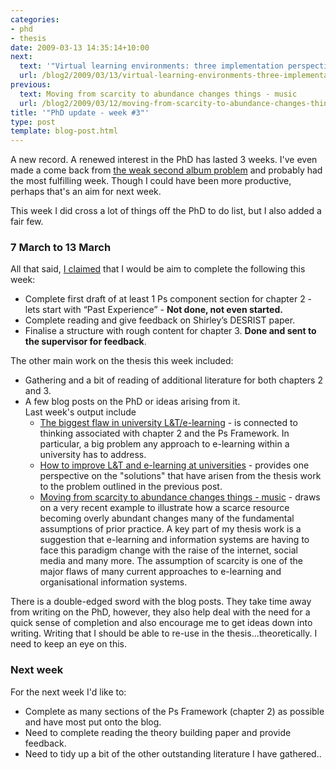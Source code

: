 ```yaml
---
categories:
- phd
- thesis
date: 2009-03-13 14:35:14+10:00
next:
  text: '"Virtual learning environments: three implementation perspectives"'
  url: /blog2/2009/03/13/virtual-learning-environments-three-implementation-perspectives/
previous:
  text: Moving from scarcity to abundance changes things - music
  url: /blog2/2009/03/12/moving-from-scarcity-to-abundance-changes-things-music/
title: '"PhD update - week #3"'
type: post
template: blog-post.html
---
```

A new record. A renewed interest in the PhD has lasted 3 weeks. I've even made a come back from [the weak second album problem](/blog2/2009/03/06/the-weak-second-album-phd-update/) and probably had the most fulfilling week. Though I could have been more productive, perhaps that's an aim for next week.

This week I did cross a lot of things off the PhD to do list, but I also added a fair few.

### 7 March to 13 March

All that said, [I claimed](/blog2/2009/03/06/the-weak-second-album-phd-update/) that I would be aim to complete the following this week:

- Complete first draft of at least 1 Ps component section for chapter 2 - lets start with “Past Experience” - **Not done, not even started.**
- Complete reading and give feedback on Shirley’s DESRIST paper.
- Finalise a structure with rough content for chapter 3. **Done and sent to the supervisor for feedback**.

The other main work on the thesis this week included:

- Gathering and a bit of reading of additional literature for both chapters 2 and 3.
- A few blog posts on the PhD or ideas arising from it.  
    Last week's output include
    - [The biggest flaw in university L&T/e-learning](/blog2/2009/03/06/the-biggest-flaw-in-university-lte-learning-and-how-to-avoid-it/) - is connected to thinking associated with chapter 2 and the Ps Framework. In particular, a big problem any approach to e-learning within a university has to address.
    - [How to improve L&T and e-learning at universities](/blog2/2009/03/09/how-to-improve-lt-and-e-learning-at-universities/) - provides one perspective on the "solutions" that have arisen from the thesis work to the problem outlined in the previous post.
    - [Moving from scarcity to abundance changes things - music](/blog2/2009/03/12/moving-from-scarcity-to-abundance-changes-things-music/) - draws on a very recent example to illustrate how a scarce resource becoming overly abundant changes many of the fundamental assumptions of prior practice. A key part of my thesis work is a suggestion that e-learning and information systems are having to face this paradigm change with the raise of the internet, social media and many more. The assumption of scarcity is one of the major flaws of many current approaches to e-learning and organisational information systems.

There is a double-edged sword with the blog posts. They take time away from writing on the PhD, however, they also help deal with the need for a quick sense of completion and also encourage me to get ideas down into writing. Writing that I should be able to re-use in the thesis...theoretically. I need to keep an eye on this.

### Next week

For the next week I'd like to:

- Complete as many sections of the Ps Framework (chapter 2) as possible and have most put onto the blog.
- Need to complete reading the theory building paper and provide feedback.
- Need to tidy up a bit of the other outstanding literature I have gathered..